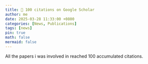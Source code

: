 ```yaml
---
title: 🎉 100 citations on Google Scholar
author: me
date: 2025-03-28 11:33:00 +0800
categories: [News, Publications]
tags: [news]
pin: true
math: false
mermaid: false
---
```


All the papers i was involved in reached 100 accumulated citations.
